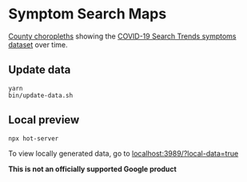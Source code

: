 # Symptom Search Maps

[County choropleths](https://pair-code.github.io/covid19_symptom_dataset) showing the [COVID-19 Search Trends symptoms dataset](https://github.com/google-research/open-covid-19-data/tree/master/data/exports/search_trends_symptoms_dataset) over time.

## Update data

```
yarn
bin/update-data.sh
```

## Local preview

```
npx hot-server
```

To view locally generated data, go to [localhost:3989/?local-data=true](http://localhost:3989/?local-data=true)

**This is not an officially supported Google product**


